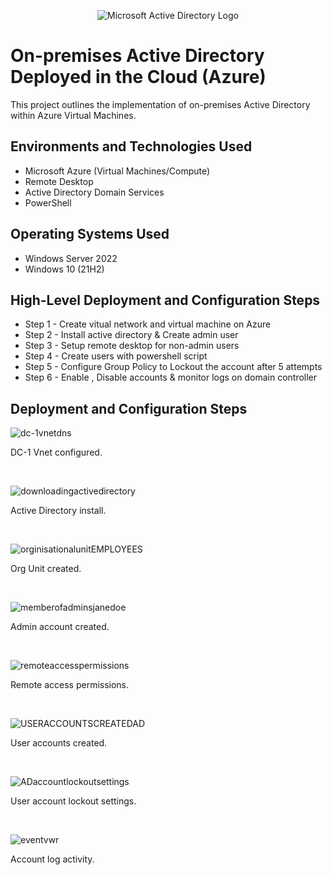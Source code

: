 <p align="center">
<img src="https://i.imgur.com/pU5A58S.png" alt="Microsoft Active Directory Logo"/>
</p>

<h1>On-premises Active Directory Deployed in the Cloud (Azure)</h1>
This project outlines the implementation of on-premises Active Directory within Azure Virtual Machines.<br />



<h2>Environments and Technologies Used</h2>

- Microsoft Azure (Virtual Machines/Compute)
- Remote Desktop
- Active Directory Domain Services
- PowerShell

<h2>Operating Systems Used </h2>

- Windows Server 2022
- Windows 10 (21H2)

<h2>High-Level Deployment and Configuration Steps</h2>

- Step 1 - Create vitual network and virtual machine on Azure
- Step 2 - Install active directory & Create admin user 
- Step 3 - Setup remote desktop for non-admin users
- Step 4 - Create users with powershell script 
- Step 5 - Configure Group Policy to Lockout the account after 5 attempts
- Step 6 - Enable , Disable accounts & monitor logs on domain controller 

<h2>Deployment and Configuration Steps</h2>

<p>
  
![dc-1vnetdns](https://github.com/user-attachments/assets/0328dd1a-67cb-43b2-a3a2-7db2cb37102d)

</p>
<p>
DC-1 Vnet configured.
</p>
<br />

<p>
  
![downloadingactivedirectory](https://github.com/user-attachments/assets/9ed3c4c3-4830-4762-a508-3a39c0062f23)

</p>
<p>
Active Directory install.
</p>
<br />

<p>
  
![orginisationalunitEMPLOYEES](https://github.com/user-attachments/assets/6d8cc4ce-6d5e-49a7-a4de-dd38e1ef1705)

</p>
<p>
Org Unit created.
</p>
<br />

<p>
  
![memberofadminsjanedoe](https://github.com/user-attachments/assets/dbdfa928-ac3f-4321-8292-d4b7ddcedd40)

</p>
<p>
Admin account created. 
</p>
<br />

</p>

![remoteaccesspermissions](https://github.com/user-attachments/assets/59ecee88-5e8e-4762-9bce-1aa2d4c647b0)

</p>
<p>
Remote access permissions. 
</p>
<br />

</p>

![USERACCOUNTSCREATEDAD](https://github.com/user-attachments/assets/346810d5-1945-4d8e-8c64-4a8dbc9e83aa)

</p>
<p>
User accounts created.
</p>
<br />

</p>

![ADaccountlockoutsettings](https://github.com/user-attachments/assets/a079bebf-0ec3-4f99-a99c-22b0d9842ea2)

</p>
<p>
User account lockout settings.
</p>
<br />

</p>

![eventvwr](https://github.com/user-attachments/assets/c4b99746-fa56-4835-be3c-a7aebc26576e)

</p>
<p>
Account log activity.
</p>
<br />

</p>



